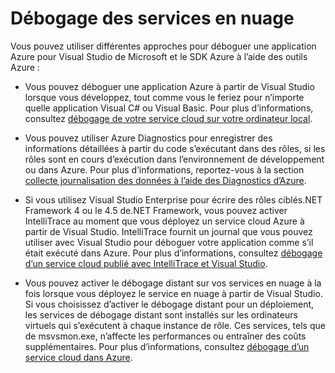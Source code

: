 <properties 
   pageTitle="Débogage des Services Cloud Azure | Microsoft Azure"
   description="Débogage des Services Cloud Azure"
   services="visual-studio-online"
   documentationCenter="n/a"
   authors="TomArcher"
   manager="douge"
   editor="" />
<tags 
   ms.service="visual-studio-online"
   ms.devlang="multiple"
   ms.topic="article"
   ms.tgt_pltfrm="multiple"
   ms.workload="na"
   ms.date="08/15/2016"
   ms.author="tarcher" />

# <a name="debugging-cloud-services"></a>Débogage des services en nuage

Vous pouvez utiliser différentes approches pour déboguer une application Azure pour Visual Studio de Microsoft et le SDK Azure à l’aide des outils Azure :

- Vous pouvez déboguer une application Azure à partir de Visual Studio lorsque vous développez, tout comme vous le feriez pour n’importe quelle application Visual C# ou Visual Basic. Pour plus d’informations, consultez [débogage de votre service cloud sur votre ordinateur local](vs-azure-tools-debug-cloud-services-virtual-machines.md#debug-your-cloud-service-on-your-local-computer).

- Vous pouvez utiliser Azure Diagnostics pour enregistrer des informations détaillées à partir du code s’exécutant dans des rôles, si les rôles sont en cours d’exécution dans l’environnement de développement ou dans Azure. Pour plus d’informations, reportez-vous à la section [collecte journalisation des données à l’aide des Diagnostics d’Azure](http://go.microsoft.com/fwlink/p/?LinkId=400450).

- Si vous utilisez Visual Studio Enterprise pour écrire des rôles ciblés.NET Framework 4 ou le 4.5 de.NET Framework, vous pouvez activer IntelliTrace au moment que vous déployez un service cloud Azure à partir de Visual Studio. IntelliTrace fournit un journal que vous pouvez utiliser avec Visual Studio pour déboguer votre application comme s’il était exécuté dans Azure. Pour plus d’informations, consultez [débogage d’un service cloud publié avec IntelliTrace et Visual Studio]( http://go.microsoft.com/fwlink/p/?LinkId=623016).

- Vous pouvez activer le débogage distant sur vos services en nuage à la fois lorsque vous déployez le service en nuage à partir de Visual Studio. Si vous choisissez d’activer le débogage distant pour un déploiement, les services de débogage distant sont installés sur les ordinateurs virtuels qui s’exécutent à chaque instance de rôle. Ces services, tels que de msvsmon.exe, n’affecte les performances ou entraîner des coûts supplémentaires. Pour plus d’informations, consultez [débogage d’un service cloud dans Azure](vs-azure-tools-debug-cloud-services-virtual-machines.md#debug-a-cloud-service-in-azure).



